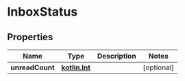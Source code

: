 # InboxStatus

## Properties
Name | Type | Description | Notes
------------ | ------------- | ------------- | -------------
**unreadCount** | [**kotlin.Int**](.md) |  |  [optional]

